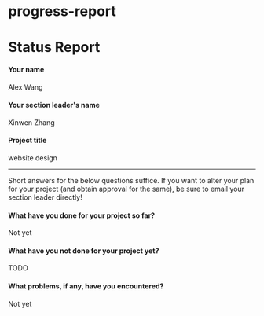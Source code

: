 # progress-report
# Status Report

#### Your name

Alex Wang

#### Your section leader's name

Xinwen Zhang

#### Project title

website design

***

Short answers for the below questions suffice. If you want to alter your plan for your project (and obtain approval for the same), be sure to email your section leader directly!

#### What have you done for your project so far?

Not yet

#### What have you not done for your project yet?

TODO

#### What problems, if any, have you encountered?

Not yet
